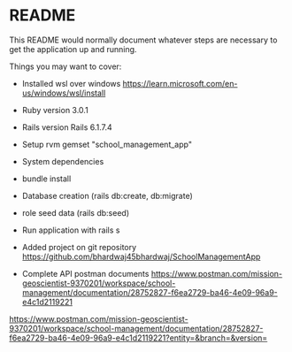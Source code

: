 # README

This README would normally document whatever steps are necessary to get the
application up and running.

Things you may want to cover:

* Installed wsl over windows https://learn.microsoft.com/en-us/windows/wsl/install

* Ruby version 3.0.1

* Rails version Rails 6.1.7.4

* Setup rvm gemset "school_management_app"

* System dependencies

* bundle install

* Database creation (rails db:create, db:migrate)

* role seed data (rails db:seed)

* Run application with rails s

* Added project on git repository https://github.com/bhardwaj45bhardwaj/SchoolManagementApp

* Complete API postman documents https://www.postman.com/mission-geoscientist-9370201/workspace/school-management/documentation/28752827-f6ea2729-ba46-4e09-96a9-e4c1d2119221 

https://www.postman.com/mission-geoscientist-9370201/workspace/school-management/documentation/28752827-f6ea2729-ba46-4e09-96a9-e4c1d2119221?entity=&branch=&version=
